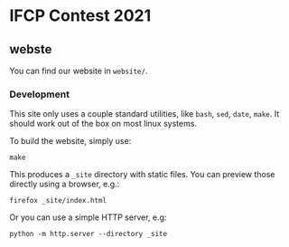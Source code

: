 # IFCP Contest 2021

## webste

You can find our website in `website/`.

### Development

This site only uses a couple standard utilities, like `bash`, `sed`, `date`,
`make`.  It should work out of the box on most linux systems.

To build the website, simply use:

    make

This produces a `_site` directory with static files.  You can preview those
directly using a browser, e.g.:

    firefox _site/index.html

Or you can use a simple HTTP server, e.g:

    python -m http.server --directory _site
